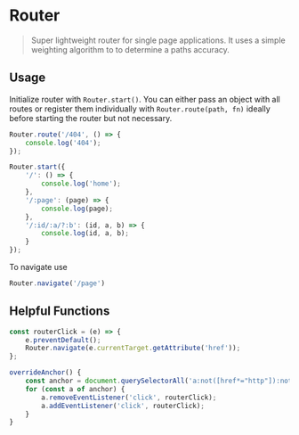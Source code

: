 # Router

> Super lightweight router for single page applications. It uses a simple weighting algorithm to to determine a paths accuracy.

## Usage

Initialize router with `Router.start()`. You can either pass an object with all routes or register them individually with `Router.route(path, fn)` ideally before starting the router but not necessary.

```javascript
Router.route('/404', () => {
	console.log('404');
});

Router.start({
	'/': () => {
		console.log('home');
	},
	'/:page': (page) => {
		console.log(page);
	},
	'/:id/:a/?:b': (id, a, b) => {
		console.log(id, a, b);
	}
});
```

To navigate use

```javascript
Router.navigate('/page')
```

## Helpful Functions

```javascript
const routerClick = (e) => {
	e.preventDefault();
	Router.navigate(e.currentTarget.getAttribute('href'));
};

overrideAnchor() {
	const anchor = document.querySelectorAll('a:not([href*="http"]):not([href*="tel"]):not([data-bypass])');
	for (const a of anchor) {
		a.removeEventListener('click', routerClick);
		a.addEventListener('click', routerClick);
	}
}
```
